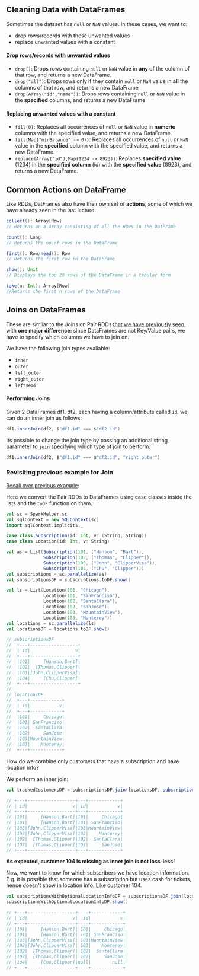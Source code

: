 ## Cleaning Data with DataFrames

Sometimes the dataset has `null` or `NaN` values. In these cases, we want to:

* drop rows/records with these unwanted values
* replace unwanted values with a constant

#### Drop rows/records with unwanted values 

* `drop()`: Drops rows containing `null` or `NaN` value in **any** of the column of that row, and returns a new DataFrame.
* `drop("all")`: Drops rows only if they contain `null` or `NaN` value in **all** the columns of that row, and returns a new DataFrame
* `drop(Array("id","name"))`: Drops rows containing `null` or `NaN` value in the **specified** columns, and returns a new DataFrame

#### Replacing unwanted values with a constant

* `fill(0)`: Replaces all occurrences of `null` or `NaN` value in **numeric** columns with the specified value, and returns a new DataFrame.
* `fill(Map("minBalance" -> 0))`: Replaces all occurrences of `null` or `NaN` value in the **specified** column with the specified value, and returns a new DataFrame.
* `replace(Array("id"),Map(1234 -> 8923))`: Replaces **specified value** (1234) in the **specified column** (id) with the **specified value** (8923), and returns a new DataFrame.

## Common Actions on DataFrame

Like RDDs, DatFrames also have their own set of **actions**, some of which we have already seen in the last lecture.

```scala
collect(): Array[Row]
// Returns an a\Array consisting of all the Rows in the DatFrame

count(): Long
// Returns the no.of rows in the DataFrame

first(): Row/head(): Row
// Returns the first row in the DataFrame

show(): Unit
// Displays the top 20 rows of the DataFrame in a tabular form 

take(n: Int): Array[Row]
//Returns the first n rows of the DataFrame
```

## Joins on DataFrames

These are similar to the Joins on Pair RDDs [that we have previously seen](https://github.com/rohitvg/scala-spark-4/wiki/Joins), with **one major difference**: since DataFrames are not Key/Value pairs, we have to specify which columns we have to join on.

We have the following join types available:

* `inner`
* `outer`
* `left_outer`
* `right_outer`
* `leftsemi`

#### Performing Joins

Given 2 DataFrames df1, df2, each having a column/attribute called `id`, we can do an inner join as follows:

```scala
df1.innerJoin(df2, $"df1.id" === $"df2.id")
```

Its possible to change the join type by passing an additional string parameter to `join` specifying which type of join to perform:

```scala
df1.innerJoin(df2, $"df1.id" === $"df2.id", "right_outer")
```

### Revisiting previous example for Join

[Recall over previous example](https://github.com/rohitvg/scala-spark-4/wiki/Pair-RDDs:-Joins#inner-join-join):

Here we convert the Pair RDDs to DataFrames using case classes inside the lists and the `toDF` function on them.

```scala
val sc = SparkHelper.sc
val sqlContext = new SQLContext(sc)
import sqlContext.implicits._

case class Subscription(id: Int, v: (String, String))
case class Location(id: Int, v: String)

val as = List(Subscription(101, ("Hanson", "Bart")),
              Subscription(102, ("Thomas", "Clipper")),
              Subscription(103, ("John", "ClipperVisa")),
              Subscription(104, ("Chu", "Clipper")))
val subscriptions = sc.parallelize(as) 
val subscriptionsDF = subscriptions.toDF.show()

val ls = List(Location(101, "Chicago"),
              Location(101, "SanFranciso"),
              Location(102, "SantaClara"),
              Location(102, "SanJose"),
              Location(103, "MountainView"),
              Location(103, "Monterey"))
val locations = sc.parallelize(ls)
val locationsDF = locations.toDF.show()

// subscriptionsDF
//  +---+------------------+
//  | id|                 v|
//  +---+------------------+
//  |101|     [Hanson,Bart]|
//  |102|  [Thomas,Clipper]|
//  |103|[John,ClipperVisa]|
//  |104|     [Chu,Clipper]|
//  +---+------------------+
//  
// locationsDF
//  +---+------------+
//  | id|           v|
//  +---+------------+
//  |101|     Chicago|
//  |101| SanFranciso|
//  |102|  SantaClara|
//  |102|     SanJose|
//  |103|MountainView|
//  |103|    Monterey|
//  +---+------------+

```

How do we combine only customers that have a subscription and have location info?

We perform an inner join: 

```scala
val trackedCustomersDF = subscriptionsDF.join(locationsDF, subscriptionsDF("id") === locationsDF("id"))

// +---+------------------+---+------------+
// | id|                 v| id|           v|
// +---+------------------+---+------------+
// |101|     [Hanson,Bart]|101|     Chicago|
// |101|     [Hanson,Bart]|101| SanFranciso|
// |103|[John,ClipperVisa]|103|MountainView|
// |103|[John,ClipperVisa]|103|    Monterey|
// |102|  [Thomas,Clipper]|102|  SantaClara|
// |102|  [Thomas,Clipper]|102|     SanJose|
// +---+------------------+---+------------+
```
**As expected, customer 104 is missing as inner join is not loss-less!**

Now, we want to know for which subscribers we have location information. E.g. it is possible that someone has a subscription but uses cash for tickets, hence doesn't show in location info. Like customer 104. 

```scala
val subscriptionsWithOptionalLocationInfoDF = subscriptionsDF.join(locationsDF, subscriptionsDF("id") === locationsDF("id"), "left_outer")
subscriptionsWithOptionalLocationInfoDF.show()

// +---+------------------+----+------------+
// | id|                 v|  id|           v|
// +---+------------------+----+------------+
// |101|     [Hanson,Bart]| 101|     Chicago|
// |101|     [Hanson,Bart]| 101| SanFranciso|
// |103|[John,ClipperVisa]| 103|MountainView|
// |103|[John,ClipperVisa]| 103|    Monterey|
// |102|  [Thomas,Clipper]| 102|  SantaClara|
// |102|  [Thomas,Clipper]| 102|     SanJose|
// |104|     [Chu,Clipper]|null|        null|
// +---+------------------+----+------------+
```

